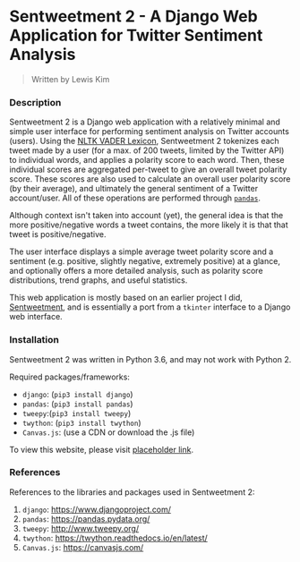 # Sentweetment 2 - A Django Web Application for Twitter Sentiment Analysis
> Written by Lewis Kim

### Description

Sentweetment 2 is a Django web application with a relatively minimal and simple user interface for performing sentiment analysis on Twitter accounts (users). Using the [NLTK VADER Lexicon](https://github.com/cjhutto/vaderSentiment), Sentweetment 2 tokenizes each tweet made by a user (for a max. of 200 tweets, limited by the Twitter API) to individual words, and applies a polarity score to each word. Then, these individual scores are aggregated per-tweet to give an overall tweet polarity score. These scores are also used to calculate an overall user polarity score (by their average), and ultimately the general sentiment of a Twitter account/user. All of these operations are performed through [``pandas``](https://pandas.pydata.org/).

Although context isn't taken into account (yet), the general idea is that the more positive/negative words a tweet contains, the more likely it is that that tweet is positive/negative.

The user interface displays a simple average tweet polarity score and a sentiment (e.g. positive, slightly negative, extremely positive) at a glance, and optionally offers a more detailed analysis, such as polarity score distributions, trend graphs, and useful statistics.

This web application is mostly based on an earlier project I did, [Sentweetment](https://github.com/lounotlew/Sentweetment), and is essentially a port from a ``tkinter`` interface to a Django web interface.

### Installation

Sentweetment 2 was written in Python 3.6, and may not work with Python 2.

Required packages/frameworks:
- ``django``: (``pip3 install django``)
- ``pandas``: (``pip3 install pandas``)
- ``tweepy``:(``pip3 install tweepy``)
- ``twython``: (``pip3 install twython``)
- ``Canvas.js``: (use a CDN or download the .js file)

To view this website, please visit [placeholder link]().

### References

References to the libraries and packages used in Sentweetment 2:

1) ``django``: https://www.djangoproject.com/
2) ``pandas``: https://pandas.pydata.org/
3) ``tweepy``: http://www.tweepy.org/
4) ``twython``: https://twython.readthedocs.io/en/latest/
4) ``Canvas.js``: https://canvasjs.com/
